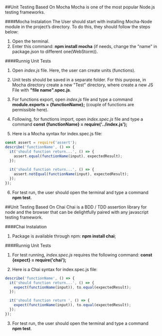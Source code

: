 ##Unit Testing Based On Mocha
Mocha is one of the most popular Node.js testing frameworks.

####Mocha Instalation
The User should start with installing Mocha-Node module in the project’s directory. To do this, they should 
follow the steps below:
1. Open the terminal.
2. Enter this command: __npm install mocha__ (if needs, change the "name" in package.json to different one(WebStorm)).

####Runnig Unit Tests
1. Open *index.js* file. Here, the user can create units (functions).

2. Unit tests should be saved in a separate folder. For this purpose, in Mocha directory create a new "Test" directory, where create a new JS File with __"file name".spec.js__.  

3. For functions export, open *index.js* file and type a command __module.exports = {functionName};__ (couple of functions are permissible here).

4. Following, for functions import, open *index.spec.js* file and type a command __const {functionName} = require('../index.js');__

5. Here is a Mocha syntax for index.spec.js file:

```javascript
const assert = require('assert');
describe('functionName', () => {
  it('should function return...', () => {
    assert.equal(functionName(input), expectedResult);
  });
     
  it('should function return...', () => {
    assert.notEqual(functionName(input), expectedResult);
  });
});
```

6. For test run, the user should open the terminal and type a command __npm test__.

##Unit Testing Based On Chai
Chai is a BDD / TDD assertion library for node and the browser that can be delightfully paired with any javascript testing framework.

####Chai Instalation
1. Package is available through npm: __npm install chai__;

####Runnig Unit Tests

1. For test running, *index.spec.js* requires the following command: __const {expect} = require('chai');__

2. Here is a Chai syntax for index.spec.js file:
```javascript
describe('functionName', () => {
  it('should function return...', () => {
    expect(functionName(input)), to.equal(expectedResult);
  });

  it('should function return ', () => {
    expect(functionName(input)), to.equal(expectedResult);
  });
});
```

3. For test run, the user should open the terminal and type a command __npm test__.


